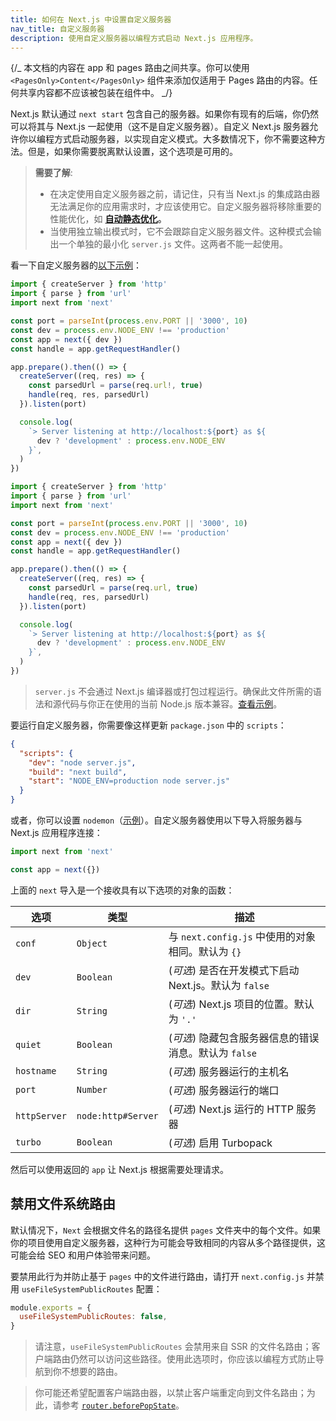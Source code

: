 ```yaml
---
title: 如何在 Next.js 中设置自定义服务器
nav_title: 自定义服务器
description: 使用自定义服务器以编程方式启动 Next.js 应用程序。
---
```


{/_ 本文档的内容在 app 和 pages 路由之间共享。你可以使用 `<PagesOnly>Content</PagesOnly>` 组件来添加仅适用于 Pages 路由的内容。任何共享内容都不应该被包装在组件中。 _/}

Next.js 默认通过 `next start` 包含自己的服务器。如果你有现有的后端，你仍然可以将其与 Next.js 一起使用（这不是自定义服务器）。自定义 Next.js 服务器允许你以编程方式启动服务器，以实现自定义模式。大多数情况下，你不需要这种方法。但是，如果你需要脱离默认设置，这个选项是可用的。

> **需要了解**:
>
> - 在决定使用自定义服务器之前，请记住，只有当 Next.js 的集成路由器无法满足你的应用需求时，才应该使用它。自定义服务器将移除重要的性能优化，如 **[自动静态优化](/docs/pages/building-your-application/rendering/automatic-static-optimization)。**
> - 当使用独立输出模式时，它不会跟踪自定义服务器文件。这种模式会输出一个单独的最小化 `server.js` 文件。这两者不能一起使用。

看一下自定义服务器的[以下示例](https://github.com/vercel/next.js/tree/canary/examples/custom-server)：

```ts filename="server.ts" switcher
import { createServer } from 'http'
import { parse } from 'url'
import next from 'next'

const port = parseInt(process.env.PORT || '3000', 10)
const dev = process.env.NODE_ENV !== 'production'
const app = next({ dev })
const handle = app.getRequestHandler()

app.prepare().then(() => {
  createServer((req, res) => {
    const parsedUrl = parse(req.url!, true)
    handle(req, res, parsedUrl)
  }).listen(port)

  console.log(
    `> Server listening at http://localhost:${port} as ${
      dev ? 'development' : process.env.NODE_ENV
    }`,
  )
})
```

```js filename="server.js" switcher
import { createServer } from 'http'
import { parse } from 'url'
import next from 'next'

const port = parseInt(process.env.PORT || '3000', 10)
const dev = process.env.NODE_ENV !== 'production'
const app = next({ dev })
const handle = app.getRequestHandler()

app.prepare().then(() => {
  createServer((req, res) => {
    const parsedUrl = parse(req.url, true)
    handle(req, res, parsedUrl)
  }).listen(port)

  console.log(
    `> Server listening at http://localhost:${port} as ${
      dev ? 'development' : process.env.NODE_ENV
    }`,
  )
})
```

> `server.js` 不会通过 Next.js 编译器或打包过程运行。确保此文件所需的语法和源代码与你正在使用的当前 Node.js 版本兼容。[查看示例](https://github.com/vercel/next.js/tree/canary/examples/custom-server)。

要运行自定义服务器，你需要像这样更新 `package.json` 中的 `scripts`：

```json filename="package.json"
{
  "scripts": {
    "dev": "node server.js",
    "build": "next build",
    "start": "NODE_ENV=production node server.js"
  }
}
```

或者，你可以设置 `nodemon`（[示例](https://github.com/vercel/next.js/tree/canary/examples/custom-server)）。自定义服务器使用以下导入将服务器与 Next.js 应用程序连接：

```js
import next from 'next'

const app = next({})
```

上面的 `next` 导入是一个接收具有以下选项的对象的函数：

| 选项         | 类型               | 描述                                                  |
| ------------ | ------------------ | ----------------------------------------------------- |
| `conf`       | `Object`           | 与 `next.config.js` 中使用的对象相同。默认为 `{}`     |
| `dev`        | `Boolean`          | (_可选_) 是否在开发模式下启动 Next.js。默认为 `false` |
| `dir`        | `String`           | (_可选_) Next.js 项目的位置。默认为 `'.'`             |
| `quiet`      | `Boolean`          | (_可选_) 隐藏包含服务器信息的错误消息。默认为 `false` |
| `hostname`   | `String`           | (_可选_) 服务器运行的主机名                           |
| `port`       | `Number`           | (_可选_) 服务器运行的端口                             |
| `httpServer` | `node:http#Server` | (_可选_) Next.js 运行的 HTTP 服务器                   |
| `turbo`      | `Boolean`          | (_可选_) 启用 Turbopack                               |

然后可以使用返回的 `app` 让 Next.js 根据需要处理请求。

<PagesOnly>

## 禁用文件系统路由

默认情况下，`Next` 会根据文件名的路径名提供 `pages` 文件夹中的每个文件。如果你的项目使用自定义服务器，这种行为可能会导致相同的内容从多个路径提供，这可能会给 SEO 和用户体验带来问题。

要禁用此行为并防止基于 `pages` 中的文件进行路由，请打开 `next.config.js` 并禁用 `useFileSystemPublicRoutes` 配置：

```js filename="next.config.js"
module.exports = {
  useFileSystemPublicRoutes: false,
}
```

> 请注意，`useFileSystemPublicRoutes` 会禁用来自 SSR 的文件名路由；客户端路由仍然可以访问这些路径。使用此选项时，你应该以编程方式防止导航到你不想要的路由。

> 你可能还希望配置客户端路由器，以禁止客户端重定向到文件名路由；为此，请参考 [`router.beforePopState`](/docs/pages/api-reference/functions/use-router#routerbeforepopstate)。

</PagesOnly>
